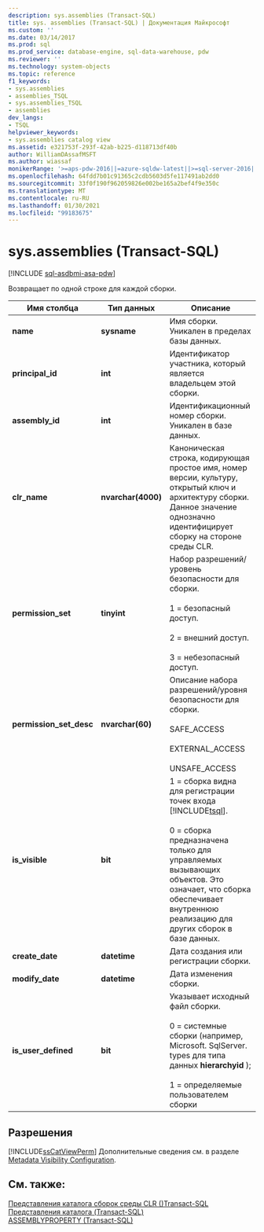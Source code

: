 ```yaml
---
description: sys.assemblies (Transact-SQL)
title: sys. assemblies (Transact-SQL) | Документация Майкрософт
ms.custom: ''
ms.date: 03/14/2017
ms.prod: sql
ms.prod_service: database-engine, sql-data-warehouse, pdw
ms.reviewer: ''
ms.technology: system-objects
ms.topic: reference
f1_keywords:
- sys.assemblies
- assemblies_TSQL
- sys.assemblies_TSQL
- assemblies
dev_langs:
- TSQL
helpviewer_keywords:
- sys.assemblies catalog view
ms.assetid: e321753f-293f-42ab-b225-d118713df40b
author: WilliamDAssafMSFT
ms.author: wiassaf
monikerRange: '>=aps-pdw-2016||=azure-sqldw-latest||>=sql-server-2016||>=sql-server-linux-2017||=azuresqldb-mi-current'
ms.openlocfilehash: 64fdd7b01c91365c2cdb5603d5fe117491ab2dd0
ms.sourcegitcommit: 33f0f190f962059826e002be165a2bef4f9e350c
ms.translationtype: MT
ms.contentlocale: ru-RU
ms.lasthandoff: 01/30/2021
ms.locfileid: "99183675"
---
```

# <a name="sysassemblies-transact-sql"></a>sys.assemblies (Transact-SQL)
[!INCLUDE [sql-asdbmi-asa-pdw](../../includes/applies-to-version/sql-asdbmi-asa-pdw.md)]

  Возвращает по одной строке для каждой сборки.  
  
|Имя столбца|Тип данных|Описание|  
|-----------------|---------------|-----------------|  
|**name**|**sysname**|Имя сборки. Уникален в пределах базы данных.|  
|**principal_id**|**int**|Идентификатор участника, который является владельцем этой сборки.|  
|**assembly_id**|**int**|Идентификационный номер сборки. Уникален в базе данных.|  
|**clr_name**|**nvarchar(4000)**|Каноническая строка, кодирующая простое имя, номер версии, культуру, открытый ключ и архитектуру сборки. Данное значение однозначно идентифицирует сборку на стороне среды CLR.|  
|**permission_set**|**tinyint**|Набор разрешений/уровень безопасности для сборки.<br /><br /> 1 = безопасный доступ.<br /><br /> 2 = внешний доступ.<br /><br /> 3 = небезопасный доступ.|  
|**permission_set_desc**|**nvarchar(60)**|Описание набора разрешений/уровня безопасности для сборки.<br /><br /> SAFE_ACCESS<br /><br /> EXTERNAL_ACCESS<br /><br /> UNSAFE_ACCESS|  
|**is_visible**|**bit**|1 = сборка видна для регистрации точек входа [!INCLUDE[tsql](../../includes/tsql-md.md)].<br /><br /> 0 = сборка предназначена только для управляемых вызывающих объектов. Это означает, что сборка обеспечивает внутреннюю реализацию для других сборок в базе данных.|  
|**create_date**|**datetime**|Дата создания или регистрации сборки.|  
|**modify_date**|**datetime**|Дата изменения сборки.|  
|**is_user_defined**|**bit**|Указывает исходный файл сборки.<br /><br /> 0 = системные сборки (например, Microsoft. SqlServer. types для типа данных **hierarchyid** );<br /><br /> 1 = определяемые пользователем сборки|  
  
## <a name="permissions"></a>Разрешения  
 [!INCLUDE[ssCatViewPerm](../../includes/sscatviewperm-md.md)] Дополнительные сведения см. в разделе [Metadata Visibility Configuration](../../relational-databases/security/metadata-visibility-configuration.md).  
  
## <a name="see-also"></a>См. также:  
 [Представления каталога сборок среды CLR &#40;&#41;Transact-SQL ](../../relational-databases/system-catalog-views/clr-assembly-catalog-views-transact-sql.md)   
 [Представления каталога (Transact-SQL)](../../relational-databases/system-catalog-views/catalog-views-transact-sql.md)   
 [ASSEMBLYPROPERTY &#40;Transact-SQL&#41;](../../t-sql/functions/assemblyproperty-transact-sql.md)  
  
  

